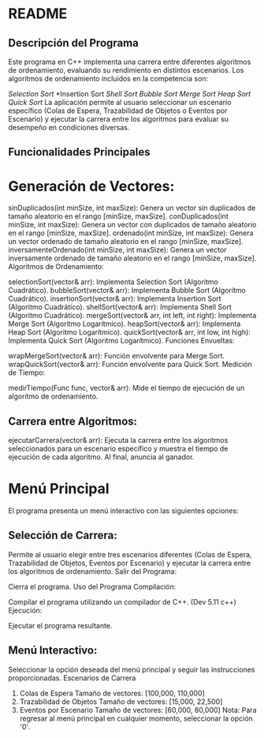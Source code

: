 # README
## Descripción del Programa
Este programa en C++ implementa una carrera entre diferentes algoritmos de ordenamiento, evaluando su rendimiento en distintos escenarios. Los algoritmos de ordenamiento incluidos en la competencia son:

*Selection Sort*
*Insertion Sort
*Shell Sort*
*Bubble Sort*
*Merge Sort*
*Heap Sort*
*Quick Sort*
La aplicación permite al usuario seleccionar un escenario específico (Colas de Espera, Trazabilidad de Objetos o Eventos por Escenario) y ejecutar la carrera entre los algoritmos para evaluar su desempeño en condiciones diversas.

## Funcionalidades Principales
# Generación de Vectores:

sinDuplicados(int minSize, int maxSize): Genera un vector sin duplicados de tamaño aleatorio en el rango [minSize, maxSize].
conDuplicados(int minSize, int maxSize): Genera un vector con duplicados de tamaño aleatorio en el rango [minSize, maxSize].
ordenado(int minSize, int maxSize): Genera un vector ordenado de tamaño aleatorio en el rango [minSize, maxSize].
inversamenteOrdenado(int minSize, int maxSize): Genera un vector inversamente ordenado de tamaño aleatorio en el rango [minSize, maxSize].
Algoritmos de Ordenamiento:

selectionSort(vector<int>& arr): Implementa Selection Sort (Algoritmo Cuadrático).
bubbleSort(vector<int>& arr): Implementa Bubble Sort (Algoritmo Cuadrático).
insertionSort(vector<int>& arr): Implementa Insertion Sort (Algoritmo Cuadrático).
shellSort(vector<int>& arr): Implementa Shell Sort (Algoritmo Cuadrático).
mergeSort(vector<int>& arr, int left, int right): Implementa Merge Sort (Algoritmo Logarítmico).
heapSort(vector<int>& arr): Implementa Heap Sort (Algoritmo Logarítmico).
quickSort(vector<int>& arr, int low, int high): Implementa Quick Sort (Algoritmo Logarítmico).
Funciones Envueltas:

wrapMergeSort(vector<int>& arr): Función envolvente para Merge Sort.
wrapQuickSort(vector<int>& arr): Función envolvente para Quick Sort.
Medición de Tiempo:

medirTiempo(Func func, vector<int>& arr): Mide el tiempo de ejecución de un algoritmo de ordenamiento.
## Carrera entre Algoritmos:

ejecutarCarrera(vector<int>& arr): Ejecuta la carrera entre los algoritmos seleccionados para un escenario específico y muestra el tiempo de ejecución de cada algoritmo. Al final, anuncia al ganador.
# Menú Principal
El programa presenta un menú interactivo con las siguientes opciones:

## Selección de Carrera:

Permite al usuario elegir entre tres escenarios diferentes (Colas de Espera, Trazabilidad de Objetos, Eventos por Escenario) y ejecutar la carrera entre los algoritmos de ordenamiento.
Salir del Programa:

Cierra el programa.
Uso del Programa
Compilación:

Compilar el programa utilizando un compilador de C++. (Dev 5.11 c++)
Ejecución:

Ejecutar el programa resultante.
## Menú Interactivo:

Seleccionar la opción deseada del menú principal y seguir las instrucciones proporcionadas.
Escenarios de Carrera
1. Colas de Espera
Tamaño de vectores: [100,000, 110,000]
2. Trazabilidad de Objetos
Tamaño de vectores: [15,000, 22,500]
3. Eventos por Escenario
Tamaño de vectores: [60,000, 80,000]
Nota: Para regresar al menú principal en cualquier momento, seleccionar la opción '0'.
